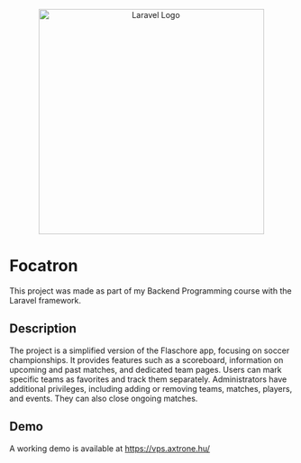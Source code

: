 <p align="center"><a href="https://laravel.com" target="_blank"><img src="https://raw.githubusercontent.com/laravel/art/master/logo-lockup/5%20SVG/2%20CMYK/1%20Full%20Color/laravel-logolockup-cmyk-red.svg" width="400" alt="Laravel Logo"></a></p>

# Focatron

This project was made as part of my Backend Programming course with the Laravel framework.

## Description
The project is a simplified version of the Flaschore app, focusing on soccer championships. It provides features such as a scoreboard, information on upcoming and past matches, and dedicated team pages. 
Users can mark specific teams as favorites and track them separately.
Administrators have additional privileges, including adding or removing teams, matches, players, and events. They can also close ongoing matches.

## Demo
A working demo is available at https://vps.axtrone.hu/
